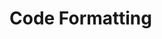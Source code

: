 # Code Formatting

<!-- Important because code is meant to be read more than it is meant to be written -->
<!-- Consistent code style makes it much easier to read your code. -->
<!-- Letting a code formatter do the hard work of formatting code properly
reduces the amount of frustration you have later doing it manually. -->
